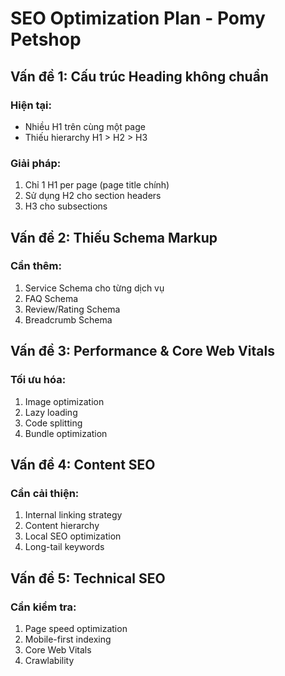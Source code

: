 # SEO Optimization Plan - Pomy Petshop

## Vấn đề 1: Cấu trúc Heading không chuẩn

### Hiện tại:
- Nhiều H1 trên cùng một page
- Thiếu hierarchy H1 > H2 > H3

### Giải pháp:
1. Chỉ 1 H1 per page (page title chính)
2. Sử dụng H2 cho section headers
3. H3 cho subsections

## Vấn đề 2: Thiếu Schema Markup

### Cần thêm:
1. Service Schema cho từng dịch vụ
2. FAQ Schema 
3. Review/Rating Schema
4. Breadcrumb Schema

## Vấn đề 3: Performance & Core Web Vitals

### Tối ưu hóa:
1. Image optimization
2. Lazy loading
3. Code splitting
4. Bundle optimization

## Vấn đề 4: Content SEO

### Cần cải thiện:
1. Internal linking strategy
2. Content hierarchy
3. Local SEO optimization
4. Long-tail keywords

## Vấn đề 5: Technical SEO

### Cần kiểm tra:
1. Page speed optimization
2. Mobile-first indexing
3. Core Web Vitals
4. Crawlability
